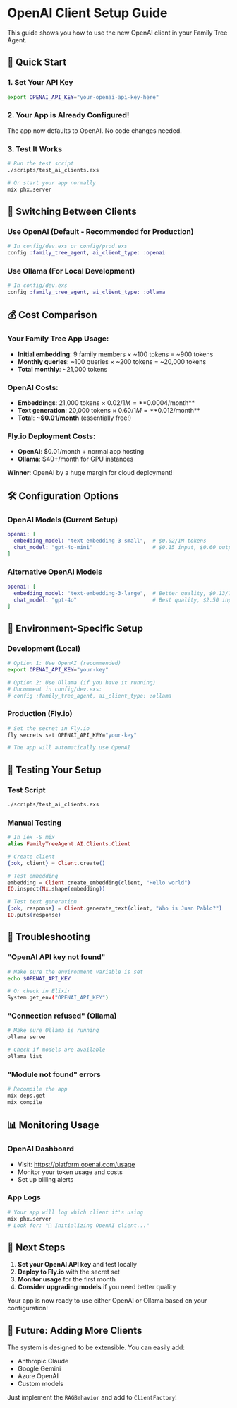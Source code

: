 # OpenAI Client Setup Guide

This guide shows you how to use the new OpenAI client in your Family Tree Agent.

## 🚀 Quick Start

### 1. Set Your API Key
```bash
export OPENAI_API_KEY="your-openai-api-key-here"
```

### 2. Your App is Already Configured!
The app now defaults to OpenAI. No code changes needed.

### 3. Test It Works
```bash
# Run the test script
./scripts/test_ai_clients.exs

# Or start your app normally
mix phx.server
```

## 🔄 Switching Between Clients

### Use OpenAI (Default - Recommended for Production)
```elixir
# In config/dev.exs or config/prod.exs
config :family_tree_agent, ai_client_type: :openai
```

### Use Ollama (For Local Development)
```elixir
# In config/dev.exs
config :family_tree_agent, ai_client_type: :ollama
```

## 💰 Cost Comparison

### Your Family Tree App Usage:
- **Initial embedding**: 9 family members × ~100 tokens = ~900 tokens
- **Monthly queries**: ~100 queries × ~200 tokens = ~20,000 tokens
- **Total monthly**: ~21,000 tokens

### OpenAI Costs:
- **Embeddings**: 21,000 tokens × $0.02/1M = **$0.0004/month**
- **Text generation**: 20,000 tokens × $0.60/1M = **$0.012/month**
- **Total**: **~$0.01/month** (essentially free!)

### Fly.io Deployment Costs:
- **OpenAI**: $0.01/month + normal app hosting
- **Ollama**: $40+/month for GPU instances

**Winner**: OpenAI by a huge margin for cloud deployment!

## 🛠️ Configuration Options

### OpenAI Models (Current Setup)
```elixir
openai: [
  embedding_model: "text-embedding-3-small",  # $0.02/1M tokens
  chat_model: "gpt-4o-mini"                   # $0.15 input, $0.60 output per 1M tokens
]
```

### Alternative OpenAI Models
```elixir
openai: [
  embedding_model: "text-embedding-3-large",  # Better quality, $0.13/1M tokens
  chat_model: "gpt-4o"                        # Best quality, $2.50 input, $10 output per 1M tokens
]
```

## 🔧 Environment-Specific Setup

### Development (Local)
```bash
# Option 1: Use OpenAI (recommended)
export OPENAI_API_KEY="your-key"

# Option 2: Use Ollama (if you have it running)
# Uncomment in config/dev.exs:
# config :family_tree_agent, ai_client_type: :ollama
```

### Production (Fly.io)
```bash
# Set the secret in Fly.io
fly secrets set OPENAI_API_KEY="your-key"

# The app will automatically use OpenAI
```

## 🧪 Testing Your Setup

### Test Script
```bash
./scripts/test_ai_clients.exs
```

### Manual Testing
```elixir
# In iex -S mix
alias FamilyTreeAgent.AI.Clients.Client

# Create client
{:ok, client} = Client.create()

# Test embedding
embedding = Client.create_embedding(client, "Hello world")
IO.inspect(Nx.shape(embedding))

# Test text generation
{:ok, response} = Client.generate_text(client, "Who is Juan Pablo?")
IO.puts(response)
```

## 🚨 Troubleshooting

### "OpenAI API key not found"
```bash
# Make sure the environment variable is set
echo $OPENAI_API_KEY

# Or check in Elixir
System.get_env("OPENAI_API_KEY")
```

### "Connection refused" (Ollama)
```bash
# Make sure Ollama is running
ollama serve

# Check if models are available
ollama list
```

### "Module not found" errors
```bash
# Recompile the app
mix deps.get
mix compile
```

## 📊 Monitoring Usage

### OpenAI Dashboard
- Visit: https://platform.openai.com/usage
- Monitor your token usage and costs
- Set up billing alerts

### App Logs
```bash
# Your app will log which client it's using
mix phx.server
# Look for: "🤖 Initializing OpenAI client..."
```

## 🎯 Next Steps

1. **Set your OpenAI API key** and test locally
2. **Deploy to Fly.io** with the secret set
3. **Monitor usage** for the first month
4. **Consider upgrading models** if you need better quality

Your app is now ready to use either OpenAI or Ollama based on your configuration!

## 🔄 Future: Adding More Clients

The system is designed to be extensible. You can easily add:
- Anthropic Claude
- Google Gemini
- Azure OpenAI
- Custom models

Just implement the `RAGBehavior` and add to `ClientFactory`!
